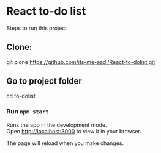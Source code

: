 # React to-do list

Steps to run this project

## Clone:
git clone https://github.com/its-me-aadi/React-to-dolist.git

## Go to project folder
cd to-dolist

### Run `npm start` 

Runs the app in the development mode.\
Open [http://localhost:3000](http://localhost:3000) to view it in your browser.

The page will reload when you make changes.
